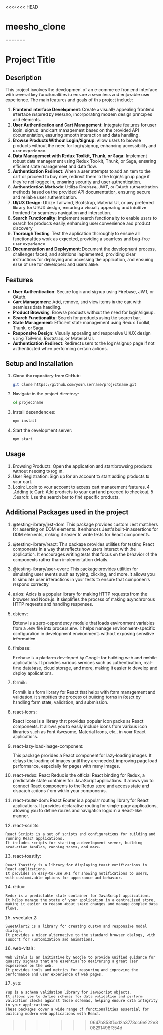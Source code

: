 <<<<<<< HEAD
# meesho_clone
=======
# Project Title

## Description

This project involves the development of an e-commerce frontend interface with several key functionalities to ensure a seamless and enjoyable user experience. The main features and goals of this project include:

1. **Frontend Interface Development**: Create a visually appealing frontend interface inspired by Messho, incorporating modern design principles and elements.
2. **User Authentication and Cart Management**: Integrate features for user login, signup, and cart management based on the provided API documentation, ensuring smooth interaction and data handling.
3. **Browse Products Without Login/Signup**: Allow users to browse products without the need for login/signup, enhancing accessibility and user experience.
4. **Data Management with Redux Toolkit, Thunk, or Saga**: Implement robust data management using Redux Toolkit, Thunk, or Saga, ensuring efficient state management and data flow.
5. **Authentication Redirect**: When a user attempts to add an item to the cart or proceed to buy now, redirect them to the login/signup page if they're not logged in, ensuring security and user authentication.
6. **Authentication Methods**: Utilize Firebase, JWT, or OAuth authentication methods based on the provided API documentation, ensuring secure and reliable user authentication.
7. **UI/UX Design**: Utilize Tailwind, Bootstrap, Material UI, or any preferred library for UI/UX design, ensuring a visually appealing and intuitive frontend for seamless navigation and interaction.
8. **Search Functionality**: Implement search functionality to enable users to search for products easily, enhancing user convenience and product discovery.
9. **Thorough Testing**: Test the application thoroughly to ensure all functionalities work as expected, providing a seamless and bug-free user experience.
10. **Documentation and Deployment**: Document the development process, challenges faced, and solutions implemented, providing clear instructions for deploying and accessing the application, and ensuring ease of use for developers and users alike.

## Features

- **User Authentication**: Secure login and signup using Firebase, JWT, or OAuth.
- **Cart Management**: Add, remove, and view items in the cart with seamless data handling.
- **Product Browsing**: Browse products without the need for login/signup.
- **Search Functionality**: Search for products using the search bar.
- **State Management**: Efficient state management using Redux Toolkit, Thunk, or Saga.
- **Responsive Design**: Visually appealing and responsive UI/UX design using Tailwind, Bootstrap, or Material UI.
- **Authentication Redirect**: Redirect users to the login/signup page if not authenticated when performing certain actions.

## Setup and Installation

1. Clone the repository from GitHub:
   ```bash
   git clone https://github.com/yourusername/projectname.git
2. Navigate to the project directory:
   ```bash
   cd projectname
3. Install dependencies:
   ```bash
   npm install
4. Start the development server:
   ```bash
   npm start
## Usage
1. Browsing Products: Open the application and start browsing products without needing to log in.
2. User Registration: Sign up for an account to start adding products to your cart.
3. Login: Login to your account to access cart management features.
4 .Adding to Cart: Add products to your cart and proceed to checkout.
5 .Search: Use the search bar to find specific products.
   
## Additional Packages used in the project
1. @testing-library/jest-dom:
    This package provides custom Jest matchers for asserting on DOM elements.
    It enhances Jest's built-in assertions for DOM elements, making it easier to write tests for React components.
2. @testing-library/react:
    This package provides utilities for testing React components in a way that reflects how users interact with the application.
    It encourages writing tests that focus on the behavior of the components rather than implementation details.

3.  @testing-library/user-event:
    This package provides utilities for simulating user events such as typing, clicking, and more.
    It allows you to simulate user interactions in your tests to ensure that components respond correctly.
4.  axios:
    Axios is a popular library for making HTTP requests from the browser and Node.js.
    It simplifies the process of making asynchronous HTTP requests and handling responses.
5.  dotenv:

    Dotenv is a zero-dependency module that loads environment variables from a .env file into process.env.
    It helps manage environment-specific configuration in development environments without exposing sensitive information.
6.  firebase:

    Firebase is a platform developed by Google for building web and mobile applications.
    It provides various services such as authentication, real-time database, cloud storage, and more, making it easier to develop and deploy applications.
7.  formik:

    Formik is a form library for React that helps with form management and validation.
    It simplifies the process of building forms in React by handling form state, validation, and submission.
8.  react-icons:

    React Icons is a library that provides popular icon packs as React components.
    It allows you to easily include icons from various icon libraries such as Font Awesome, Material Icons, etc., in your React applications.
9.  react-lazy-load-image-component:

    This package provides a React component for lazy-loading images.
    It delays the loading of images until they are needed, improving page load performance, especially for pages with many images.
10.  react-redux:
    React Redux is the official React binding for Redux, a predictable state container for JavaScript applications.
    It allows you to connect React components to the Redux store and access state and dispatch actions from within your components.
11.  react-router-dom:
    React Router is a popular routing library for React applications.
    It provides declarative routing for single-page applications, allowing you to define routes and navigation logic in a React-like manner.
12.  react-scripts:

    React Scripts is a set of scripts and configurations for building and running React applications.
    It includes scripts for starting a development server, building production bundles, running tests, and more.
13.  react-toastify:

    React Toastify is a library for displaying toast notifications in React applications.
    It provides an easy-to-use API for showing notifications to users, with customizable options for appearance and behavior.
14.  redux:

    Redux is a predictable state container for JavaScript applications.
    It helps manage the state of your application in a centralized store, making it easier to reason about state changes and manage complex data flows.
15.  sweetalert2:

    SweetAlert2 is a library for creating custom and responsive modal dialogs.
    It provides a nicer alternative to the standard browser dialogs, with support for customization and animations.
16.  web-vitals:

    Web Vitals is an initiative by Google to provide unified guidance for quality signals that are essential to delivering a great user experience on the web.
    It provides tools and metrics for measuring and improving the performance and user experience of web pages.
17.  yup:

    Yup is a schema validation library for JavaScript objects.
    It allows you to define schemas for data validation and perform validation checks against those schemas, helping ensure data integrity in your applications.
    These packages cover a wide range of functionalities essential for building modern web applications with React.



>>>>>>> 0647b853f5cd2a3773cc6e922e808291498f354d
